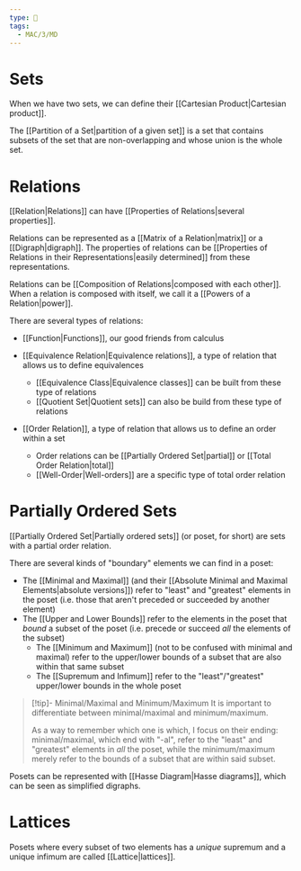 ```yaml
---
type: 🏫
tags:
  - MAC/3/MD
---
```


# Sets

When we have two sets, we can define their [[Cartesian Product|Cartesian product]].

The [[Partition of a Set|partition of a given set]] is a set that contains subsets of the set that are non-overlapping and whose union is the whole set.

# Relations

[[Relation|Relations]] can have [[Properties of Relations|several properties]].

Relations can be represented as a [[Matrix of a Relation|matrix]] or a [[Digraph|digraph]]. The properties of relations can be [[Properties of Relations in their Representations|easily determined]] from these representations.

Relations can be [[Composition of Relations|composed with each other]]. When a relation is composed with itself, we call it a [[Powers of a Relation|power]].

There are several types of relations:

- [[Function|Functions]], our good friends from calculus

- [[Equivalence Relation|Equivalence relations]], a type of relation that allows us to define equivalences
	- [[Equivalence Class|Equivalence classes]] can be built from these type of relations
	- [[Quotient Set|Quotient sets]] can also be build from these type of relations

- [[Order Relation]], a type of relation that allows us to define an order within a set
	- Order relations can be [[Partially Ordered Set|partial]] or [[Total Order Relation|total]]
	- [[Well-Order|Well-orders]] are a specific type of total order relation

# Partially Ordered Sets

[[Partially Ordered Set|Partially ordered sets]] (or poset, for short) are sets with a partial order relation.

There are several kinds of "boundary" elements we can find in a poset:

- The [[Minimal and Maximal]] (and their [[Absolute Minimal and Maximal Elements|absolute versions]]) refer to "least" and "greatest" elements in the poset (i.e. those that aren't preceded or succeeded by another element)
- The [[Upper and Lower Bounds]] refer to the elements in the poset that _bound_ a subset of the poset (i.e. precede or succeed _all_ the elements of the subset)
	- The [[Minimum and Maximum]] (not to be confused with minimal and maximal) refer to the upper/lower bounds of a subset that are also within that same subset
	- The [[Supremum and Infimum]] refer to the "least"/"greatest" upper/lower bounds in the whole poset

> [!tip]- Minimal/Maximal and Minimum/Maximum
> It is important to differentiate between minimal/maximal and minimum/maximum.
>
> As a way to remember which one is which, I focus on their ending: minimal/maximal, which end with "-al", refer to the "least" and "greatest" elements in _all_ the poset, while the minimum/maximum merely refer to the bounds of a subset that are within said subset.

Posets can be represented with [[Hasse Diagram|Hasse diagrams]], which can be seen as simplified digraphs.

# Lattices

Posets where every subset of two elements has a _unique_ supremum and a unique infimum are called [[Lattice|lattices]].
